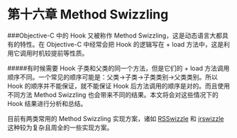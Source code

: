 # 第十六章 Method Swizzling

###Objective-C 中的 Hook 又被称作 Method Swizzling，这是动态语言大都具有的特性。在 Objective-C 中经常会把 Hook 的逻辑写在 + load 方法中，这是利用它调用时机较提前等性质。


#####有时候需要 Hook 子类和父类的同一个方法，但是它们的 + load 方法调用顺序不同。一个常见的顺序可能是：父类->子类->子类类别->父类类别。所以 Hook 的顺序并不能保证，就不能保证 Hook 后方法调用的顺序是对的。而且使用不同方法 Method Swizzling 也会带来不同的结果。本文将会对这些情况下的 Hook 结果进行分析和总结。



目前有两类常用的 Method Swizzling 实现方案，诸如 [RSSwizzle](https://github.com/rabovik/RSSwizzle) 和 [jrswizzle](https://github.com/rentzsch/jrswizzle) 这种较为复杂且周全的一些实现方案。
